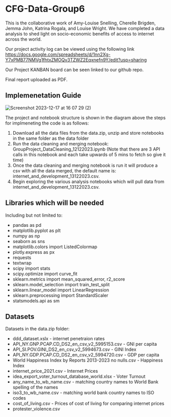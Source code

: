 # CFG-Data-Group6
This is the collaborative work of Amy-Louise Snelling, Cherelle Brigden, Jemma John, Katrina Rogala, and Louise Wright. We have completed a data analysis to shed light on socio-economic benefits of access to internet across the world. 

Our project activity log can be viewed using the following link
https://docs.google.com/spreadsheets/d/1nn2Xg-Y7xPMB77NMVg1fhtxZMOQv3TZWZ2Eqxnefn9Y/edit?usp=sharing

Our Project KANBAN board can be seen linked to our github repo.

Final report uploaded as PDF.

## Implemenetation Guide
![Screenshot 2023-12-17 at 16 07 29 (2)](https://github.com/jemmaj24/CFG-Data-Group6/assets/31040598/942dce42-38aa-41c2-81fc-5b0465f2d6f7)

The project and notebook structure is shown in the diagram above the steps for implmeneting the code is as follows:
1. Download all the data files from the data.zip, unzip and store notebooks in the same folder as the data folder
2. Run the data cleaning and merging notebook: GroupProject_DataCleaning_12122023.ipynb (Note that there are 3 API calls in this notebook and each take upwards of 5 mins to fetch so give it time)
3. Once the data cleaning and merging notebook is run it will produce a csv with all the data merged, the default name is: internet_and_development_13122023.csv.
4. Begin exploring the various analysis notebooks which will pull data from internet_and_development_13122023.csv.

## Libraries which will be needed
Including but not limited to:
- pandas as pd
- matplotlib.pyplot as plt
- numpy as np
- seaborn as sns
- matplotlib.colors import ListedColormap
- plotly.express as px
- requests
- textwrap
- scipy import stats
- scipy.optimize import curve_fit
- sklearn.metrics import mean_squared_error, r2_score
- sklearn.model_selection import train_test_split
- sklearn.linear_model import LinearRegression
- sklearn.preprocessing import StandardScaler
- statsmodels.api as sm

## Datasets
Datasets in the data.zip folder:
- ddd_dataset.xslx - internet penetraion rates
- API_NY.GNP.PCAP.CD_DS2_en_csv_v2_5995153.csv - GNI per capita
- API_SI.POV.GINI_DS2_en_csv_v2_5994673.csv - GINI Index
- API_NY.GDP.PCAP.CD_DS2_en_csv_v2_5994720.csv - GDP per capita
- World Happiness Index by Reports 2013-2023 no nulls.csv - Happiness Index
- internet_price_2021.csv - Internet Prices
- idea_export_voter_turnout_database_world.xlsx - Voter Turnout
- any_name_to_wb_name.csv - matching country names to World Bank spelling of the names
- iso3_to_wb_name.csv - matching world bank country names to ISO codes
- cost_of_living.csv - Prices of cost of living for comparing internet prices
- protester_violence.csv
